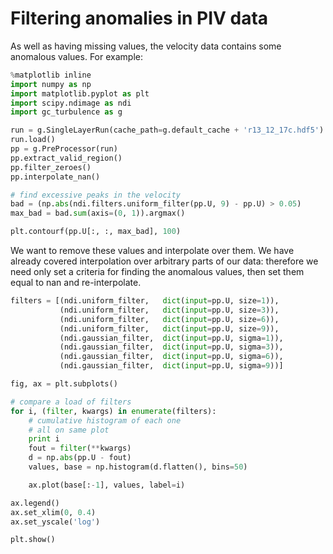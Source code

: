 Filtering anomalies in PIV data
===============================

As well as having missing values, the velocity data contains some
anomalous values. For example:

```python
%matplotlib inline
import numpy as np
import matplotlib.pyplot as plt
import scipy.ndimage as ndi
import gc_turbulence as g

run = g.SingleLayerRun(cache_path=g.default_cache + 'r13_12_17c.hdf5')
run.load()
pp = g.PreProcessor(run)
pp.extract_valid_region()
pp.filter_zeroes()
pp.interpolate_nan()

# find excessive peaks in the velocity
bad = (np.abs(ndi.filters.uniform_filter(pp.U, 9) - pp.U) > 0.05)
max_bad = bad.sum(axis=(0, 1)).argmax()

plt.contourf(pp.U[:, :, max_bad], 100)
```

We want to remove these values and interpolate over them.  We have
already covered interpolation over arbitrary parts of our data:
therefore we need only set a criteria for finding the anomalous
values, then set them equal to nan and re-interpolate.

```python
filters = [(ndi.uniform_filter,   dict(input=pp.U, size=1)),
           (ndi.uniform_filter,   dict(input=pp.U, size=3)),
           (ndi.uniform_filter,   dict(input=pp.U, size=6)),
           (ndi.uniform_filter,   dict(input=pp.U, size=9)),
           (ndi.gaussian_filter,  dict(input=pp.U, sigma=1)),
           (ndi.gaussian_filter,  dict(input=pp.U, sigma=3)),
           (ndi.gaussian_filter,  dict(input=pp.U, sigma=6)),
           (ndi.gaussian_filter,  dict(input=pp.U, sigma=9))]

fig, ax = plt.subplots()

# compare a load of filters
for i, (filter, kwargs) in enumerate(filters):
    # cumulative histogram of each one
    # all on same plot
    print i
    fout = filter(**kwargs)
    d = np.abs(pp.U - fout)
    values, base = np.histogram(d.flatten(), bins=50)

    ax.plot(base[:-1], values, label=i)

ax.legend()
ax.set_xlim(0, 0.4)
ax.set_yscale('log')

plt.show()
```
